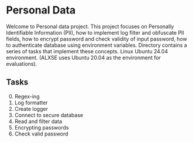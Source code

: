 # Personal Data

Welcome to Personal data project. This project focuses on Personally Identifiable Information (PII), how to implement log filter and obfuscate PII fields, how to encrypt password and check validity of input password, how to authenticate database using environment variables. Directory contains a series of tasks that implement these concepts. Linux Ubuntu 24.04 environment. (ALXSE uses Ubuntu 20.04 as the environment for evaluations).


## Tasks

0. Regex-ing
1. Log formatter
2. Create logger
3. Connect to secure database
4. Read and filter data
5. Encrypting passwords
6. Check valid password
